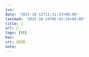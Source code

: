 ```yaml
---
ivs:
date: '2025-10-13T11:31:33+08:00'
lastmod: '2025-10-14T06:42:24+08:00'
title: 󰩹
url: 󰩹
tags: [襝]
hex: 
src: GHZR
note:
---
```


